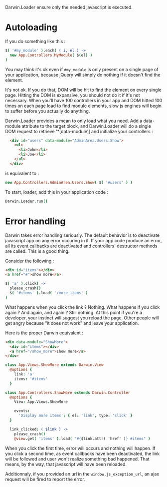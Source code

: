 Darwin.Loader ensure only the needed javascript is executed.

# Autoloading

If you do something like this :

```coffee
$( '#my_module' ).each( ( i, el ) ->
  new App.Controllers.MyModule( $(el) )
)
```

You may think it's ok even if `#my_module` is only present on a
single page of your application, because jQuery will simply do
nothing if it doesn't find the element.

It's not ok. If you do that, DOM will be hit to find the element
on every single page. Hitting the DOM is expansive, you should not
do it if it's not necessary. When you'll have 100 controllers in
your app and DOM hitted 100 times on each page load to find module
elements, slow js engines will begin to suffer before you actually
do anything.

Darwin.Loader provides a mean to only load what you need. Add a
data-module attribute to the target block, and Darwin.Loader will
do a single DOM request to retrieve '*[data-module'] and initialize
your controllers :

```html
  <div id="users" data-module="AdminArea.Users.Show">
    <ul>
      <li>John</li>
      <li>Joe</li>
    </ul>
  </div>
```

is equivalent to :

```coffee
new App.Controllers.AdminArea.Users.Show( $( '#users' ) )
```

To start, loader, add this in your application code :

```coffee
Darwin.Loader.run()
```


# Error handling

Darwin takes error handling seriously. The default behavior is to
deactivate javascript app on any error occuring in it. If your app
code produce an error, all its event callbacks are deactivated and
controllers' destructor methods are called. This is a good thing.

Consider the following :

```html
<div id="items"></div>
<a href="#">show more</a>
```

```coffee
$( 'a' ).click( ->
  please_crash()
  $( '#items' ).load( '/more_items' )
)
```

What happens when you click the link ? Nothing. What happens if
you click again ? And again, and again ? Still nothing. At this
point if you're a developer, your instinct will suggest you reload
the page. Other people will get angry because "it does not work" and
leave your application.

Here is the proper Darwin equivalent :

```html
<div data-module="ShowMore">
  <div id="items"></div>
  <a href="/show_more">show more</a>
</div>
```

```coffee
class App.Views.ShowMore extends Darwin.View
  @options {
    link: 'a'
    items: '#items'
  }

class App.Controllers.ShowMore extends Darwin.Controller
  @options {
    View: App.Views.ShowMore

    events:
      'Display more items': { el: 'link', type: 'click' }
  }

  link_clicked: ( $link ) ->
    please_crash()
    @view.get( 'items' ).load( "#{$link.attr( 'href' )} #items" )
```

When you click the first time, error will occurs and nothing
will happen. If you click a second time, as event callbacks have
been deactivated, the link will be followed and user won't realize
something bad happened. That means, by the way, that javascript
will have been reloaded.

Additionnaly, if you provided an url in the `window.js_exception_url`,
an ajax request will be fired to report the error.


